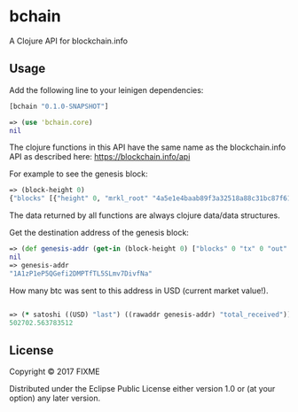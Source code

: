 # bchain

A Clojure API for blockchain.info

## Usage
Add the following line to your leinigen dependencies:
```clojure
[bchain "0.1.0-SNAPSHOT"]
```

```clojure
=> (use 'bchain.core)
nil
```

The clojure functions in this API have the same name as the blockchain.info API as described here: https://blockchain.info/api

For example to see the genesis block:
```clojure
=> (block-height 0)
{"blocks" [{"height" 0, "mrkl_root" "4a5e1e4baab89f3a32518a88c31bc87f618f76673e2cc77ab2127b7afdeda33b", "hash" "000000000019d6689c085ae165831e934ff763ae46a2a6c172b3f1b60a8ce26f", "main_chain" true, "n_tx" 1, "block_index" 14849, "bits" 486604799, "fee" 0, "time" 1231006505, "tx" [{"vout_sz" 1, "relayed_by" "0.0.0.0", "hash" "4a5e1e4baab89f3a32518a88c31bc87f618f76673e2cc77ab2127b7afdeda33b", "vin_sz" 1, "time" 1231006505, "out" [{"n" 0, "addr" "1A1zP1eP5QGefi2DMPTfTL5SLmv7DivfNa", "spent" false, "value" 5000000000, "script" "4104678afdb0fe5548271967f1a67130b7105cd6a828e03909a67962e0ea1f61deb649f6bc3f4cef38c4f35504e51ec112de5c384df7ba0b8d578a4c702b6bf11d5fac", "addr_tag_link" "https://en.bitcoin.it/wiki/Genesis_block", "type" 0, "addr_tag" "Genesis of Bitcoin", "tx_index" 14849}], "lock_time" 0, "inputs" [{"sequence" 4294967295, "witness" "", "script" "04ffff001d0104455468652054696d65732030332f4a616e2f32303039204368616e63656c6c6f72206f6e206272696e6b206f66207365636f6e64206261696c6f757420666f722062616e6b73"}], "size" 204, "tx_index" 14849, "ver" 1, "weight" 816}], "nonce" 2083236893, "size" 285, "ver" 1, "prev_block" "0000000000000000000000000000000000000000000000000000000000000000"}]}
```
The data returned by all functions are always clojure data/data structures.

Get the destination address of the genesis block:

```clojure
=> (def genesis-addr (get-in (block-height 0) ["blocks" 0 "tx" 0 "out" 0 "addr"]))
nil
=> genesis-addr
"1A1zP1eP5QGefi2DMPTfTL5SLmv7DivfNa"
```

How many btc was sent to this address in USD (current market value!).
```clojure

=> (* satoshi ((USD) "last") ((rawaddr genesis-addr) "total_received")) 
502702.563783512
```


## License

Copyright © 2017 FIXME

Distributed under the Eclipse Public License either version 1.0 or (at
your option) any later version.
